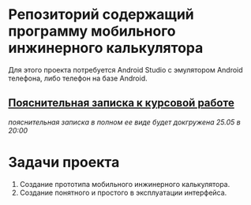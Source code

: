 # Репозиторий содержащий программу мобильного инжинерного калькулятора
Для этого проекта потребуется Android Studio с эмулятором Android телефона, либо телефон на базе Android.

## [Пояснительная записка к курсовой работе](https://github.com/qweeep/ScientificCalculator-main/blob/main/Пояснительная%20записка%20к%20курсовой%20работе%20Красулин%20Л.А..docx)
*пояснительная записка в полном ее виде будет докгружена 25.05 в 20:00*

# Задачи проекта
1. Создание прототипа мобильного инжинерного калькулятора.
2. Создание понятного и простого в эксплуатации интерфейса.
